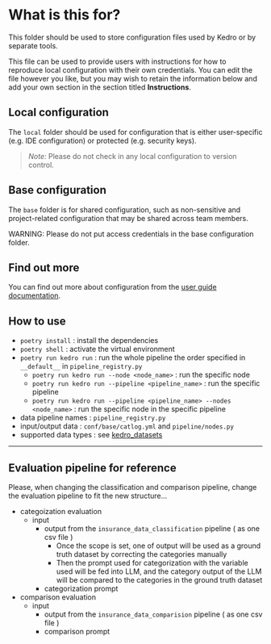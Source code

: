 # What is this for?

This folder should be used to store configuration files used by Kedro or by separate tools.

This file can be used to provide users with instructions for how to reproduce local configuration with their own credentials. You can edit the file however you like, but you may wish to retain the information below and add your own section in the section titled **Instructions**.

## Local configuration

The `local` folder should be used for configuration that is either user-specific (e.g. IDE configuration) or protected (e.g. security keys).

> *Note:* Please do not check in any local configuration to version control.

## Base configuration

The `base` folder is for shared configuration, such as non-sensitive and project-related configuration that may be shared across team members.

WARNING: Please do not put access credentials in the base configuration folder.

## Find out more
You can find out more about configuration from the [user guide documentation](https://docs.kedro.org/en/stable/configuration/configuration_basics.html).

## How to use

-  ```poetry install``` : install the dependencies
- ```poetry shell``` : activate the virtual environment
- ```poetry run kedro run``` : run the whole pipeline the order specified in ```__default__```  in ```pipeline_registry.py```
    - ```poetry run kedro run --node <node_name>``` : run the specific node
    - ```poetry run kedro run --pipeline <pipeline_name>``` : run the specific pipeline
    -  ```poetry run kedro run --pipeline <pipeline_name> --nodes <node_name>``` : run the specific node in the specific pipeline
- data pipeline names : ```pipeline_registry.py``` 
- input/output data : ```conf/base/catlog.yml``` and ```pipeline/nodes.py``` 
- supported data types : see [kedro_datasets](https://docs.kedro.org/projects/kedro-datasets/en/kedro-datasets-6.0.0/api/kedro_datasets.html) 
---------------------------------------
## Evaluation pipeline for reference 
Please, when changing the classification and comparison pipeline, change the evaluation pipeline to fit the new structure...  
- categoization evaluation 
    - input
        - output from the ```insurance_data_classification``` pipeline ( as one csv file ) 
            - Once the scope is set, one of output will be used as a ground truth dataset by correcting the categories manually  
            - Then the prompt used for categorization with the variable used will be fed into LLM, and the category output of the LLM will be compared to the categories in the ground truth dataset 
        - categorization prompt
- comparison evaluation 
    - input
        - output from the ```insurance_data_comparision``` pipeline ( as one csv file )
        - comparison prompt 
